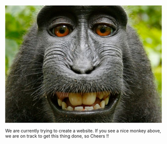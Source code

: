 ![image](images/test_monkey.jpg)

We are currently trying to create a website. If you see a nice monkey above, we are on track to get this thing done, so Cheers !!
